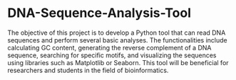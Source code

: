 # DNA-Sequence-Analysis-Tool
The objective of this project is to develop a Python tool that can read DNA sequences and perform several basic analyses. The functionalities include calculating GC content, generating the reverse complement of a DNA sequence, searching for specific motifs, and visualizing the sequences using libraries such as Matplotlib or Seaborn. This tool will be beneficial for researchers and students in the field of bioinformatics.

